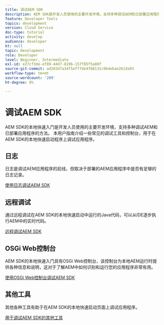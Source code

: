```yaml
---
title: 调试AEM SDK
description: AEM SDK是开发人员使用的主要开发环境，支持多种调试AEM和已部署应用程序的方法。
feature: Developer Tools
topics: development
version: Cloud Service
doc-type: tutorial
activity: develop
audience: developer
kt: null
topic: Development
role: Developer
level: Beginner, Intermediate
exl-id: e27cf3de-ef89-44d7-819b-157f85f5a80f
source-git-commit: ad203d7a34f5eff7de4768131c9b4ebae261da93
workflow-type: tm+mt
source-wordcount: '209'
ht-degree: 0%

---
```


# 调试AEM SDK

AEM SDK的本地快速入门是开发人员使用的主要开发环境，支持多种调试AEM和已部署应用程序的方法。 本用户指南介绍一些常见的调试工具和控制台，用于在AEM SDK的本地快速启动程序上调试应用程序。

## 日志

日志是调试AEM应用程序的前线，但取决于部署的AEM应用程序中是否有足够的日志记录。

[使用日志调试AEM SDK](./logs.md)

## 远程调试

通过远程调试在AEM SDK的本地快速启动中运行的Java代码，可以从IDE逐步执行AEM中的实时代码。

[远程调试AEM SDK](./remote-debugging.md)

## OSGi Web控制台

AEM SDK的本地快速入门具有OSGi Web控制台，该控制台为本地AEM运行时提供各种信息和说明，这对于了解AEM中如何识别和运行您的应用程序非常有用。

[使用OSGi Web控制台调试AEM SDK](./osgi-web-consoles.md)

## 其他工具

其他各种工具有助于在AEM SDK的本地快速启动页面上调试应用程序。

[用于调试AEM SDK的其他工具](./other-tools.md)
